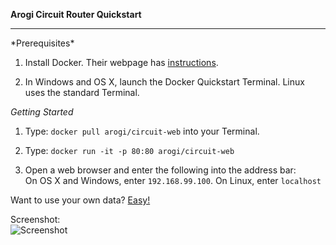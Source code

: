 <b>Arogi Circuit Router Quickstart</b>
<hr />
*Prerequisites*  

 1. Install Docker. Their webpage has [instructions](https://docs.docker.com/engine/installation/).

 2. In Windows and OS X, launch the Docker Quickstart Terminal. Linux uses the standard Terminal.

*Getting Started*

 1. Type: `docker pull arogi/circuit-web` into your Terminal.

 2. Type: `docker run -it -p 80:80 arogi/circuit-web`

 3. Open a web browser and enter the following into the address bar:  
     On OS X and Windows, enter `192.168.99.100`. On Linux, enter `localhost`  

Want to use your own data? [Easy!](https://github.com/arogi/network-tsp/blob/master/docker-instructions.md)  

Screenshot:  
![Screenshot](https://raw.githubusercontent.com/arogi/circuit-web/master/images/quickstart-screenshot.png)
